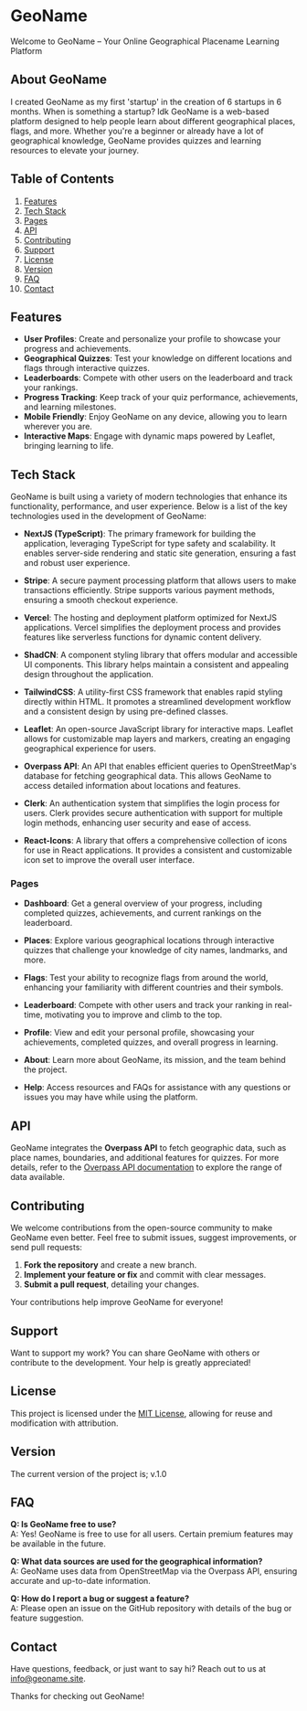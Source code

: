 # GeoName

Welcome to GeoName – Your Online Geographical Placename Learning Platform

## About GeoName

I created GeoName as my first 'startup' in the creation of 6 startups in 6 months. When is something a startup? Idk 
GeoName is a web-based platform designed to help people learn about different geographical places, flags, and more. Whether you're a beginner or already have a lot of geographical knowledge, GeoName provides quizzes and learning resources to elevate your journey.

## Table of Contents

1. [Features](#features)
2. [Tech Stack](#tech-stack)
3. [Pages](#pages)
4. [API](#api)
5. [Contributing](#contributing)
6. [Support](#support)
7. [License](#license)
8. [Version](#version)
9. [FAQ](#faq)
10. [Contact](#contact)

## Features

- **User Profiles**: Create and personalize your profile to showcase your progress and achievements.
- **Geographical Quizzes**: Test your knowledge on different locations and flags through interactive quizzes.
- **Leaderboards**: Compete with other users on the leaderboard and track your rankings.
- **Progress Tracking**: Keep track of your quiz performance, achievements, and learning milestones.
- **Mobile Friendly**: Enjoy GeoName on any device, allowing you to learn wherever you are.
- **Interactive Maps**: Engage with dynamic maps powered by Leaflet, bringing learning to life.

## Tech Stack

GeoName is built using a variety of modern technologies that enhance its functionality, performance, and user experience. Below is a list of the key technologies used in the development of GeoName:

- **NextJS (TypeScript)**: The primary framework for building the application, leveraging TypeScript for type safety and scalability. It enables server-side rendering and static site generation, ensuring a fast and robust user experience.

- **Stripe**: A secure payment processing platform that allows users to make transactions efficiently. Stripe supports various payment methods, ensuring a smooth checkout experience.

- **Vercel**: The hosting and deployment platform optimized for NextJS applications. Vercel simplifies the deployment process and provides features like serverless functions for dynamic content delivery.

- **ShadCN**: A component styling library that offers modular and accessible UI components. This library helps maintain a consistent and appealing design throughout the application.

- **TailwindCSS**: A utility-first CSS framework that enables rapid styling directly within HTML. It promotes a streamlined development workflow and a consistent design by using pre-defined classes.

- **Leaflet**: An open-source JavaScript library for interactive maps. Leaflet allows for customizable map layers and markers, creating an engaging geographical experience for users.

- **Overpass API**: An API that enables efficient queries to OpenStreetMap's database for fetching geographical data. This allows GeoName to access detailed information about locations and features.

- **Clerk**: An authentication system that simplifies the login process for users. Clerk provides secure authentication with support for multiple login methods, enhancing user security and ease of access.

- **React-Icons**: A library that offers a comprehensive collection of icons for use in React applications. It provides a consistent and customizable icon set to improve the overall user interface.

### Pages

- **Dashboard**: Get a general overview of your progress, including completed quizzes, achievements, and current rankings on the leaderboard.

- **Places**: Explore various geographical locations through interactive quizzes that challenge your knowledge of city names, landmarks, and more.

- **Flags**: Test your ability to recognize flags from around the world, enhancing your familiarity with different countries and their symbols.

- **Leaderboard**: Compete with other users and track your ranking in real-time, motivating you to improve and climb to the top.

- **Profile**: View and edit your personal profile, showcasing your achievements, completed quizzes, and overall progress in learning.

- **About**: Learn more about GeoName, its mission, and the team behind the project.

- **Help**: Access resources and FAQs for assistance with any questions or issues you may have while using the platform.

## API

GeoName integrates the **Overpass API** to fetch geographic data, such as place names, boundaries, and additional features for quizzes. For more details, refer to the [Overpass API documentation](https://wiki.openstreetmap.org/wiki/Overpass_API) to explore the range of data available.

## Contributing

We welcome contributions from the open-source community to make GeoName even better. Feel free to submit issues, suggest improvements, or send pull requests:

1. **Fork the repository** and create a new branch.
2. **Implement your feature or fix** and commit with clear messages.
3. **Submit a pull request**, detailing your changes.

Your contributions help improve GeoName for everyone!

## Support

Want to support my work? You can share GeoName with others or contribute to the development. Your help is greatly appreciated!

## License

This project is licensed under the [MIT License](LICENSE), allowing for reuse and modification with attribution.

## Version

The current version of the project is; v.1.0

## FAQ

**Q: Is GeoName free to use?**  
A: Yes! GeoName is free to use for all users. Certain premium features may be available in the future.

**Q: What data sources are used for the geographical information?**  
A: GeoName uses data from OpenStreetMap via the Overpass API, ensuring accurate and up-to-date information.

**Q: How do I report a bug or suggest a feature?**  
A: Please open an issue on the GitHub repository with details of the bug or feature suggestion.

## Contact

Have questions, feedback, or just want to say hi? Reach out to us at [info@geoname.site](mailto:info@geoname.site).

Thanks for checking out GeoName!

